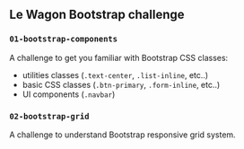## Le Wagon Bootstrap challenge

### `01-bootstrap-components`

A challenge to get you familiar with Bootstrap CSS classes:

- utilities classes (`.text-center`, `.list-inline`, etc..)
- basic CSS classes (`.btn-primary`, `.form-inline`, etc..)
- UI components (`.navbar`)


### `02-bootstrap-grid`

A challenge to understand Bootstrap responsive grid system.
